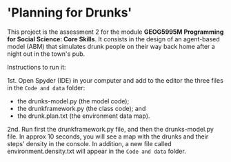 # 'Planning for Drunks'

This project is the assessment 2 for the module **GEOG5995M Programming for Social Science: Core Skills**. It consists in the design of an agent-based model (ABM) that simulates drunk people on their way back home after a night out in the town's pub.

Instructions to run it:

1st. Open Spyder (IDE) in your computer and add to the editor the three files in the `Code and data` folder:

- the drunks-model.py (the model code);
- the drunkframework.py (the class code); and
- the drunk.plan.txt (the environment data map).

2nd. Run first the drunkframework.py file, and then the drunks-model.py file. In approx 10 seconds, you will see a map with the drunks and their steps' density in the console. In addition, a new file called environment.density.txt will appear in the `Code and data` folder.